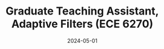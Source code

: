 ---
title: "Graduate Teaching Assistant, Adaptive Filters (ECE 6270)"
collection: teaching
type: "Teaching"
permalink: /teaching/2024-summer-ta
venue: "Georgia Institute of Technology"
date: 2024-05-01 # SU for Summer
location: "Atlanta, GA"
---